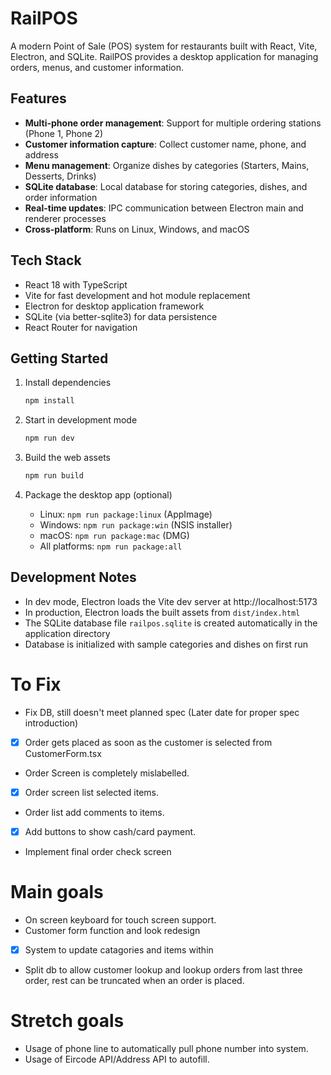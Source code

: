 # RailPOS

A modern Point of Sale (POS) system for restaurants built with React, Vite, Electron, and SQLite. RailPOS provides a desktop application for managing orders, menus, and customer information.

## Features
- **Multi-phone order management**: Support for multiple ordering stations (Phone 1, Phone 2)
- **Customer information capture**: Collect customer name, phone, and address
- **Menu management**: Organize dishes by categories (Starters, Mains, Desserts, Drinks)
- **SQLite database**: Local database for storing categories, dishes, and order information
- **Real-time updates**: IPC communication between Electron main and renderer processes
- **Cross-platform**: Runs on Linux, Windows, and macOS

## Tech Stack
- React 18 with TypeScript
- Vite for fast development and hot module replacement
- Electron for desktop application framework
- SQLite (via better-sqlite3) for data persistence
- React Router for navigation

## Getting Started
1. Install dependencies
   ```bash
   npm install
   ```

2. Start in development mode
   ```bash
   npm run dev
   ```

3. Build the web assets
   ```bash
   npm run build
   ```

4. Package the desktop app (optional)
   - Linux: `npm run package:linux` (AppImage)
   - Windows: `npm run package:win` (NSIS installer)
   - macOS: `npm run package:mac` (DMG)
   - All platforms: `npm run package:all`

## Development Notes
- In dev mode, Electron loads the Vite dev server at http://localhost:5173
- In production, Electron loads the built assets from `dist/index.html`
- The SQLite database file `railpos.sqlite` is created automatically in the application directory
- Database is initialized with sample categories and dishes on first run

# To Fix
- Fix DB, still doesn't meet planned spec (Later date for proper spec introduction)
- [x] Order gets placed as soon as the customer is selected from CustomerForm.tsx
- Order Screen is completely mislabelled.
- [x] Order screen list selected items.
- Order list add comments to items.
- [x] Add buttons to show cash/card payment.
- Implement final order check screen

# Main goals
- On screen keyboard for touch screen support.
- Customer form function and look redesign
- [x] System to update catagories and items within
- Split db to allow customer lookup and lookup orders from last three order, rest can be truncated when an order is placed.

# Stretch goals
- Usage of phone line to automatically pull phone number into system.
- Usage of Eircode API/Address API to autofill.
